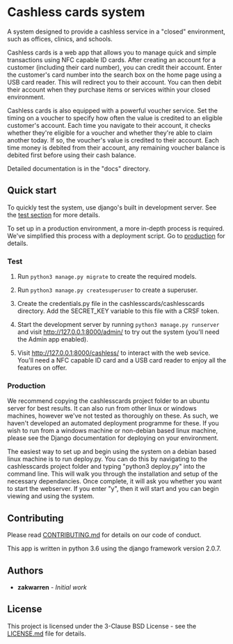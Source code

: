 # Cashless cards system

A system designed to provide a cashless service in a "closed" environment,
such as offices, clinics, and schools.

Cashless cards is a web app that allows you to manage quick and simple
transactions using NFC capable ID cards. After creating an account for a
customer (including their card number), you can credit their account.
Enter the customer's card number into the search box on the home page
using a USB card reader. This will redirect you to their account. You can
then debit their account when they purchase items or services within your
closed environment.

Cashless cards is also equipped with a powerful voucher service. Set the
timing on a voucher to specify how often the value is credited to an
eligible customer's account. Each time you navigate to their account,
it checks whether they're eligible for a voucher and whether they're able
to claim another today. If so, the voucher's value is credited to their
account. Each time money is debited from their account, any remaining
voucher balance is debited first before using their cash balance.

Detailed documentation is in the "docs" directory.

## Quick start

To quickly test the system, use django's built in development server. See the
[test section](#Test) for more details.

To set up in a production environment, a more in-depth process is required.
We've simplified this process with a deployment script. Go to
[production](#Production) for details.

### Test

1. Run `python3 manage.py migrate` to create the required models.

2. Run `python3 manage.py createsuperuser` to create a superuser.

3. Create the credentials.py file in the cashlesscards/cashlesscards directory.
   Add the SECRET_KEY variable to this file with a CRSF token.

4. Start the development server by running `python3 manage.py runserver`
   and visit http://127.0.0.1:8000/admin/ to try out the system (you'll
   need the Admin app enabled).

5. Visit http://127.0.0.1:8000/cashless/ to interact with the web sevice.
   You'll need a NFC capable ID card and a USB card reader to enjoy all
   the features on offer.

### Production

We recommend copying the cashlesscards project folder to an ubuntu server for
best results. It can also run from other linux or windows machines, however
we've not tested as thoroughly on these. As such, we haven't developed an
automated deployment programme for these. If you wish to run from a windows
machine or non-debian based linux machine, please see the Django documentation
for deploying on your environment.

The easiest way to set up and begin using the system on a debian based linux
machine is to run deploy.py. You can do this by navigating to the cashlesscards
project folder and typing "python3 deploy.py" into the command line. This will
walk you through the installation and setup of the necessary dependancies. Once
complete, it will ask you whether you want to start the webserver. If you enter
"y", then it will start and you can begin viewing and using the system.

## Contributing

Please read [CONTRIBUTING.md](CONTRIBUTING.md) for details on our code of conduct.

This app is written in python 3.6 using the django framework version 2.0.7.  

## Authors

* **zakwarren** - *Initial work*

## License

This project is licensed under the 3-Clause BSD License - see the [LICENSE.md](LICENSE.md)
file for details.
